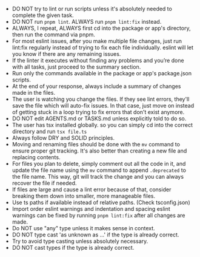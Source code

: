 - DO NOT try to lint or run scripts unless it's absolutely needed to complete the given task.
- DO NOT run `pnpm lint`. ALWAYS run `pnpm lint:fix` instead.
- ALWAYS, I repeat, ALWAYS first cd into the package or app's directory, then run the command via pnpm.
- For most eslint issues, after you make multiple file changes, just run lint:fix regularly instead of trying to fix each file individually. eslint will let you know if there are any remaining issues.
- If the linter it executes without finding any problems and you’re done with all tasks, just proceed to the summary section.
- Run only the commands available in the package or app's package.json scripts.
- At the end of your response, always include a summary of changes made in the files.
- The user is watching you change the files. If they see lint errors, they'll save the file which will auto-fix issues. In that case, just move on instead of getting stuck in a loop trying to fix errors that don't exist anymore.
- DO NOT edit AGENTS.md or TASKS.md unless explicitly told to do so.
- The user has tsx installed globally. so you can simply cd into the correct directory and run `tsx file.ts`
- Always follow DRY and SOLID principles.
- Moving and renaming files should be done with the `mv` command to ensure proper git tracking. It's also better than creating a new file and replacing contents.
- For files you plan to delete, simply comment out all the code in it, and update the file name using the `mv` command to append `.deprecated` to the file name. This way, git will track the change and you can always recover the file if needed.
- If files are large and cause a lint error because of that, consider breaking them down into smaller, more manageable files.
- Use ts paths if available instead of relative paths. (Check tsconfig.json)
- Import order eslint warnings and indentation and spacing eslint warnings can be fixed by running `pnpm lint:fix` after all changes are made.
- Do NOT use "any" type unless it makes sense in context.
- DO NOT type cast 'as unknown as ...' if the type is already correct.
- Try to avoid type casting unless absolutely necessary.
- DO NOT cast types if the type is already correct.
